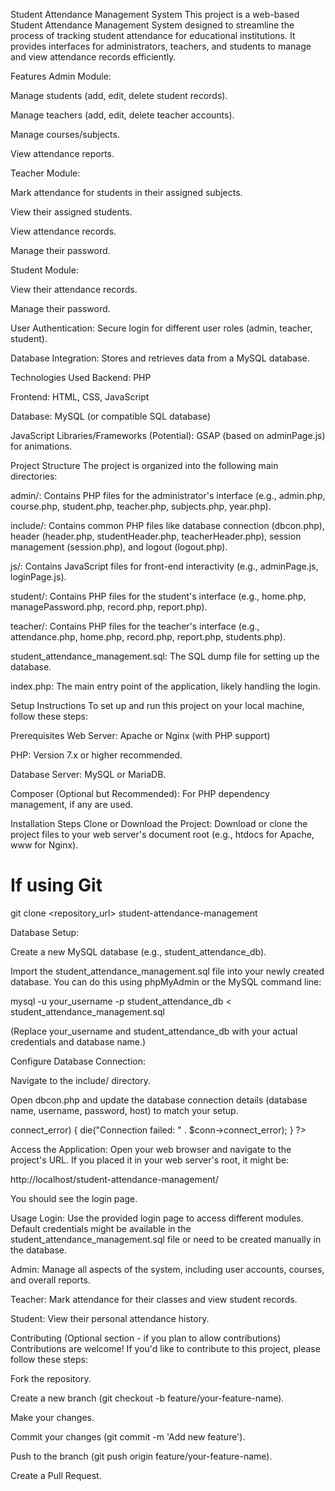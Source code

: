Student Attendance Management System
This project is a web-based Student Attendance Management System designed to streamline the process of tracking student attendance for educational institutions. It provides interfaces for administrators, teachers, and students to manage and view attendance records efficiently.

Features
Admin Module:

Manage students (add, edit, delete student records).

Manage teachers (add, edit, delete teacher accounts).

Manage courses/subjects.

View attendance reports.

Teacher Module:

Mark attendance for students in their assigned subjects.

View their assigned students.

View attendance records.

Manage their password.

Student Module:

View their attendance records.

Manage their password.

User Authentication: Secure login for different user roles (admin, teacher, student).

Database Integration: Stores and retrieves data from a MySQL database.

Technologies Used
Backend: PHP

Frontend: HTML, CSS, JavaScript

Database: MySQL (or compatible SQL database)

JavaScript Libraries/Frameworks (Potential): GSAP (based on adminPage.js) for animations.

Project Structure
The project is organized into the following main directories:

admin/: Contains PHP files for the administrator's interface (e.g., admin.php, course.php, student.php, teacher.php, subjects.php, year.php).

include/: Contains common PHP files like database connection (dbcon.php), header (header.php, studentHeader.php, teacherHeader.php), session management (session.php), and logout (logout.php).

js/: Contains JavaScript files for front-end interactivity (e.g., adminPage.js, loginPage.js).

student/: Contains PHP files for the student's interface (e.g., home.php, managePassword.php, record.php, report.php).

teacher/: Contains PHP files for the teacher's interface (e.g., attendance.php, home.php, record.php, report.php, students.php).

student_attendance_management.sql: The SQL dump file for setting up the database.

index.php: The main entry point of the application, likely handling the login.

Setup Instructions
To set up and run this project on your local machine, follow these steps:

Prerequisites
Web Server: Apache or Nginx (with PHP support)

PHP: Version 7.x or higher recommended.

Database Server: MySQL or MariaDB.

Composer (Optional but Recommended): For PHP dependency management, if any are used.

Installation Steps
Clone or Download the Project:
Download or clone the project files to your web server's document root (e.g., htdocs for Apache, www for Nginx).

# If using Git
git clone <repository_url> student-attendance-management

Database Setup:

Create a new MySQL database (e.g., student_attendance_db).

Import the student_attendance_management.sql file into your newly created database. You can do this using phpMyAdmin or the MySQL command line:

mysql -u your_username -p student_attendance_db < student_attendance_management.sql

(Replace your_username and student_attendance_db with your actual credentials and database name.)

Configure Database Connection:

Navigate to the include/ directory.

Open dbcon.php and update the database connection details (database name, username, password, host) to match your setup.

<?php
// Example dbcon.php content (adjust as per actual file)
$servername = "localhost"; // Your database host
$username = "root";        // Your database username
$password = "";            // Your database password
$dbname = "student_attendance_db"; // Your database name

// Create connection
$conn = new mysqli($servername, $username, $password, $dbname);

// Check connection
if ($conn->connect_error) {
    die("Connection failed: " . $conn->connect_error);
}
?>

Access the Application:
Open your web browser and navigate to the project's URL. If you placed it in your web server's root, it might be:

http://localhost/student-attendance-management/

You should see the login page.

Usage
Login: Use the provided login page to access different modules. Default credentials might be available in the student_attendance_management.sql file or need to be created manually in the database.

Admin: Manage all aspects of the system, including user accounts, courses, and overall reports.

Teacher: Mark attendance for their classes and view student records.

Student: View their personal attendance history.

Contributing
(Optional section - if you plan to allow contributions)
Contributions are welcome! If you'd like to contribute to this project, please follow these steps:

Fork the repository.

Create a new branch (git checkout -b feature/your-feature-name).

Make your changes.

Commit your changes (git commit -m 'Add new feature').

Push to the branch (git push origin feature/your-feature-name).

Create a Pull Request.
